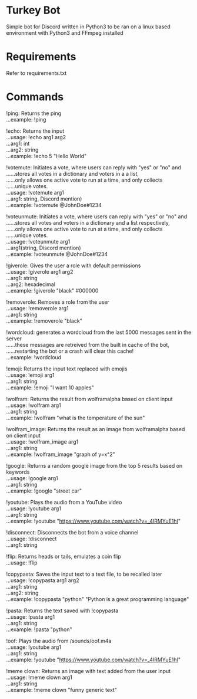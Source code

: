 # Turkey Bot
Simple bot for Discord written in Python3 to be ran on a linux based environment with Python3 and FFmpeg installed
# Requirements
Refer to requirements.txt
# Commands
!ping: Returns the ping  
...example: !ping  

!echo: Returns the input  
...usage: !echo arg1 arg2  
...arg1: int  
...arg2: string  
...example: !echo 5 "Hello World"  

!votemute: Initiates a vote, where users can reply with "yes" or "no" and  
           ......stores all votes in a dictionary and voters in a a list,  
           ......only allows one active vote to run at a time, and only collects  
           ......unique votes.  
...usage: !votemute arg1  
...arg1: string, Discord mention)  
...example: !votemute @JohnDoe#1234  

!voteunmute: Initiates a vote, where users can reply with "yes" or "no" and  
           ......stores all votes and voters in a dictionary and a list respectively,  
           ......only allows one active vote to run at a time, and only collects  
           ......unique votes.  
...usage: !voteunmute arg1  
...arg1(string, Discord mention)  
...example: !voteunmute @JohnDoe#1234  

!giverole: Gives the user a role with default permissions  
...usage: !giverole arg1 arg2  
...arg1: string  
...arg2: hexadecimal  
...example: !giverole "black" #000000  
  
!removerole: Removes a role from the user  
...usage: !removerole arg1  
...arg1: string  
...example: !removerole "black"  

!wordcloud: generates a wordcloud from the last 5000 messages sent in the server  
            ......these messages are retreived from the built in cache of the bot,  
            ......restarting the bot or a crash will clear this cache!  
...example: !wordcloud  

!emoji: Returns the input text replaced with emojis  
...usage: !emoji arg1  
...arg1: string  
...example: !emoji "I want 10 apples"  

!wolfram: Returns the result from wolframalpha based on client input  
...usage: !wolfram arg1   
...arg1: string  
...example: !wolfram "what is the temperature of the sun"  

!wolfram_image: Returns the result as an image from wolframalpha based on client input  
...usage: !wolfram_image arg1   
...arg1: string  
...example: !wolfram_image "graph of y=x^2"  
  
!google: Returns a random google image from the top 5 results based on keywords  
...usage: !google arg1  
...arg1: string  
...example: !google "street car"  

!youtube: Plays the audio from a YouTube video  
...usage: !youtube arg1  
...arg1: string  
...example: !youtube "https://www.youtube.com/watch?v=_4IRMYuE1hI"  

!disconnect: Disconnects the bot from a voice channel  
...usage: !disconnect  
...arg1: string  

!flip: Returns heads or tails, emulates a coin flip  
...usage: !flip  

!copypasta: Saves the input text to a text file, to be recalled later  
...usage: !copypasta arg1 arg2  
...arg1: string  
...arg2: string  
...example: !copypasta "python" "Python is a great programming language"  

!pasta: Returns the text saved with !copypasta  
...usage: !pasta arg1  
...arg1: string  
...example: !pasta "python"  

!oof: Plays the audio from /sounds/oof.m4a   
...usage: !youtube arg1  
...arg1: string  
...example: !youtube "https://www.youtube.com/watch?v=_4IRMYuE1hI"  

!meme clown: Returns an image with text added from the user input  
...usage: !meme clown arg1  
...arg1: string  
...example: !meme clown "funny generic text"  
